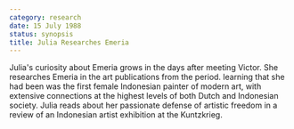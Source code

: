 ```yaml
---
category: research
date: 15 July 1988
status: synopsis
title: Julia Researches Emeria
---
```


Julia's curiosity about Emeria grows in the days after meeting Victor. She researches
Emeria in the art publications from the period. learning that she had been was the
first female Indonesian painter of modern art, with extensive connections at the highest levels of both Dutch and Indonesian society. Julia reads about her passionate defense of artistic freedom in a review of an Indonesian artist exhibition at the Kuntzkrieg. 
